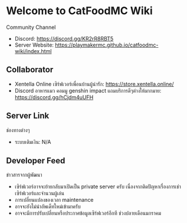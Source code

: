 # Welcome to CatFoodMC Wiki
Community Channel
- Discord: https://discord.gg/KR2rR8RBT5
- Server Website: https://playmakermc.github.io/catfoodmc-wiki/index.html

## Collaborator
- Xentella Online เซิร์ฟเวอร์เพื่อนบ้านผู้น่ารัก: https://store.xentella.online/
- Discord อาหารแมว คอมมู genshin impact แถมบริการดีๆต่างให้มากมาย: https://discord.gg/hCjdm4uUFH

## Server Link
ช่องทางต่างๆ
- ระบบเติมเงิน: N/A 

## Developer Feed
ข่าวสารจากผู้พัฒนา
- เซิร์ฟเวอร์อาจจะย้ายกลับมาเปิดเป็น private server ครับ เนื่องจากติดปัญหาเรื่องการเช่าเซิร์ฟเวอร์และจำนวนผู้เล่น
- การเปลี่ยนแปลงของเวลา maintenance
- อาจจะยังไม่นำอัพเด็ทใหม่เข้ามาครับ
- อาจจะมีการปรับเปลี่ยนหรือประกาศข้อมูลเซิร์ฟเวอร์อีกที ช่วงปลายเดือนมกราคม
